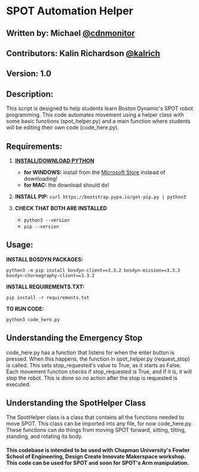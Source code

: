 # SPOT Automation Helper 
## Written by: Michael [@cdnmonitor](https://github.com/cdnmonitor)
## Contributors: Kalin Richardson [@kalrich](https://github.com/kalrich)
## Version: 1.0 
## Description: 
This script is designed to help students learn Boston Dynamic's SPOT robot programming. This code automates movement using a helper class with some basic functions (spot_helper.py) and a main function where students will be editing their own code (code_here.py).
## Requirements:

1. **[INSTALL/DOWNLOAD PYTHON](https://www.python.org/downloads/)** 

   - **for WINDOWS:** install from the [Microsoft Store](https://apps.microsoft.com/detail/9ncvdn91xzqp?hl=en-us&gl=US) instead of downloading!
   - **for MAC:** the download should do!


2. **INSTALL PIP:** ```curl https://bootstrap.pypa.io/get-pip.py | python3```

3. **CHECK THAT BOTH ARE INSTALLED**
   - ```python3 --version```
   - ```pip --version```


## Usage:
**INSTALL BOSDYN PACKAGES:**

```python3 -m pip install bosdyn-client==3.3.2 bosdyn-mission==3.3.2 bosdyn-choreography-client==3.3.2```

**INSTALL REQUIREMENTS.TXT:**

```pip install -r requirements.txt```

**TO RUN CODE:**

```python3 code_here.py ```


## Understanding the Emergency Stop
code_here.py has a function that listens for when the enter button is pressed. When this happens, the function in spot_helper.py (request_stop) is called. This sets stop_requested's value to True, as it starts as False. Each movement function checks if stop_requested is True, and if it is, it will stop the robot. This is done so no action after the stop is requested is executed.

## Understanding the SpotHelper Class
The SpotHelper class is a class that contains all the functions needed to move SPOT. This class can be imported into any file, for now code_here.py. These functions can do things from moving SPOT forward, sitting, tilting, standing, and rotating its body.

#### This codebase is intended to be used with Chapman University's Fowler School of Engineering, Design Create Innovate Makerspace workshop. This code can be used for SPOT and soon for SPOT's Arm manipulation.
